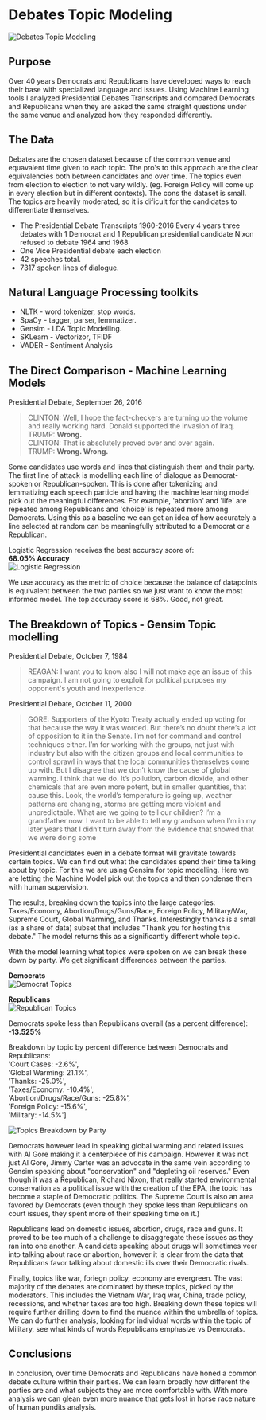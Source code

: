 # Debates Topic Modeling
![Debates Topic Modeling](images/Presidential_Debates_NLP_Analysis_Topic_Modelling.png "Debates Topic Modelling")

## Purpose
Over  40 years Democrats and Republicans have developed ways to reach their base with specialized language and issues. Using Machine Learning tools I analyzed Presidential Debates Transcripts and compared Democrats and Republicans when they are asked the same straight questions under the same venue and analyzed how they responded differently.

## The Data
Debates are the chosen dataset because of the common venue and equavalent time given to each topic. The pro's to this approach are the clear equivalencies both between candidates and over time. The topics even from election to election to not vary wildly. (eg. Foreign Policy will come up in every election but in different contexts). The cons the dataset is small. The topics are heavily moderated, so it is dificult for the candidates to differentiate themselves.
- The Presidential Debate Transcripts 1960-2016
Every 4 years three debates with 1 Democrat and 1 Republican presidential candidate
Nixon refused to debate 1964 and 1968  
- One Vice Presidential debate each election  
- 42 speeches total.
- 7317 spoken lines of dialogue.

## Natural Language Processing toolkits  
- NLTK - word tokenizer, stop words.
- SpaCy - tagger, parser, lemmatizer.
- Gensim - LDA Topic Modelling.
- SKLearn - Vectorizor, TFIDF
- VADER - Sentiment Analysis

## The Direct Comparison - Machine Learning Models

Presidential Debate, September 26, 2016
>CLINTON: Well, I hope the fact-checkers are turning up the volume and really working hard. Donald supported the invasion of Iraq.   
TRUMP: **Wrong.**     
CLINTON: That is absolutely proved over and over again.   
TRUMP: **Wrong. Wrong.**

Some candidates use words and lines that distinguish them and their party. The first line of attack is modelling each line of dialogue as Democrat-spoken or Republican-spoken. This is done after tokenizing and lemmatizing each speech particle and having the machine learning model pick out the meaningful differences. For example, 'abortion' and 'life' are repeated among Republicans and 'choice' is repeated more among Democrats. Using this as a baseline we can get an idea of how accurately a line selected at random can be meaningfully attributed to a Democrat or a Republican.

Logistic Regression receives the best accuracy score of:  
**68.05% Accuracy**  
![Logistic Regression](images/WordsSpokenRegression.jpg "Debates Regression Analysis")

We use accuracy as the metric of choice because the balance of datapoints is equivalent between the two parties so we just want to know the most informed model. The top accuracy score is 68%. Good, not great.

## The Breakdown of Topics - Gensim Topic modelling

Presidential Debate, October 7, 1984
> REAGAN: I want you to know also I will not make age an issue of this campaign. I am not going to exploit for political purposes my opponent's youth and inexperience.

Presidential Debate, October 11, 2000  
>GORE: Supporters of the Kyoto Treaty actually ended up voting for that because the way it was worded. But there’s no doubt there’s a lot of opposition to it in the Senate. I’m not for command and control techniques either. I’m for working with the groups, not just with industry but also with the citizen groups and local communities to control sprawl in ways that the local communities themselves come up with. But I disagree that we don’t know the cause of global warming. I think that we do. It’s pollution, carbon dioxide, and other chemicals that are even more potent, but in smaller quantities, that cause this. Look, the world’s temperature is going up, weather patterns are changing, storms are getting more violent and unpredictable. What are we going to tell our children? I’m a grandfather now. I want to be able to tell my grandson when I’m in my later years that I didn’t turn away from the evidence that showed that we were doing some

Presidential candidates even in a debate format will gravitate towards certain topics. We can find out what the candidates spend their time talking about by topic. For this we are using Gensim for topic modelling. Here we are letting the Machine Model pick out the topics and then condense them with human supervision.

The results, breaking down the topics into the large categories: Taxes/Economy, Abortion/Drugs/Guns/Race, Foreign Policy, Military/War, Supreme Court, Global Warming, and Thanks.  Interestingly thanks is a small (as a share of data) subset that includes "Thank you for hosting this debate." The model returns this as a significantly different whole topic.

With the model learning what topics were spoken on we can break these down by party. We get significant differences between the parties.

**Democrats**  
![Democrat Topics](images/Democrat_Topics.png "Democratic Party")

**Republicans**  
![Republican Topics](images/Republican_Topics.png "Republican Party")

Democrats spoke less than Republicans overall (as a percent difference):   
**-13.525%**

Breakdown by topic by percent difference between Democrats and Republicans:  
'Court Cases: -2.6%',  
'Global Warming: 21.1%',  
'Thanks: -25.0%',  
'Taxes/Economy: -10.4%',  
'Abortion/Drugs/Race/Guns: -25.8%',  
'Foreign Policy: -15.6%',  
'Military: -14.5%']

![Topics Breakdown by Party](images/Topic_breakdown.png "Topics Breakdown by Party")

Democrats however lead in speaking global warming and related issues with Al Gore making it a centerpiece of his campaign. However it was not just Al Gore, Jimmy Carter was an advocate in the same vein according to Gensim speaking about "conservation" and "depleting oil reserves." Even though it was a Republican, Richard Nixon, that really started environmental conservation as a political issue with the creation of the EPA, the topic has become a staple of Democratic politics. The Supreme Court is also an area favored by Democrats (even though they spoke less than Republicans on court issues, they spent more of their speaking time on it.)

Republicans lead on domestic issues, abortion, drugs, race and guns. It proved to be too much of a challenge to disaggregate these issues as they ran into one another. A candidate speaking about drugs will sometimes veer into talking about race or abortion, however it is clear from the data that Republicans favor talking about domestic ills over their Democratic rivals.

Finally, topics like war, foriegn policy, economy are evergreen. The vast majority of the debates are dominated by these topics, picked by the moderators. This includes the Vietnam War, Iraq war, China, trade policy, recessions, and whether taxes are too high. Breaking down these topics will require further drilling down to find the nuance within the umbrella of topics. We can do further analysis, looking for individual words within the topic of Military, see what kinds of words Republicans emphasize vs Democrats.

## Conclusions

In conclusion, over time Democrats and Republicans have honed a common debate culture within their parties. We can learn broadly how different the parties are and what subjects they are more comfortable with. With more analysis we can glean even more nuance that gets lost in horse race nature of human pundits analysis.
